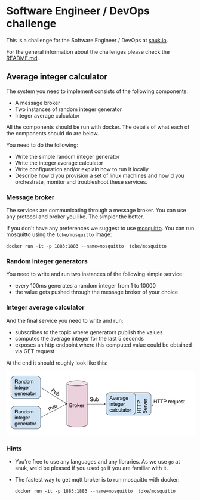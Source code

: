 # Software Engineer / DevOps challenge

This is a challenge for the Software Engineer / DevOps at [snuk.io](http://snuk.io).

For the general information about the challenges please check the [README.md](/README.md).


## Average integer calculator

The system you need to implement consists of the following components:

- A message broker
- Two instances of random integer generator
- Integer average calculator

All the components should be run with docker. The details of what each of the components should do are below.

You need to do the following:

- Write the simple random integer generator
- Write the integer average calculator
- Write configuration and/or explain how to run it locally
- Describe how'd you provision a set of linux machines and how'd you orchestrate, monitor and troubleshoot these services.


### Message broker

The services are communicating through a message broker. You can use any protocol and broker you like. The simpler the better.

If you don't have any preferences we suggest to use [mosquitto](https://mosquitto.org/). You can run mosquitto using the `toke/mosquitto` image:
```
docker run -it -p 1883:1883 --name=mosquitto  toke/mosquitto
```

### Random integer generators

You need to write and run two instances of the following simple service:

- every 100ms generates a random integer from 1 to 10000
- the value gets pushed through the message broker of your choice


### Integer average calculator

And the final service you need to write and run:

- subscribes to the topic where generators publish the values
- computes the average integer for the last 5 seconds
- exposes an http endpoint where this computed value could be obtained via GET request

At the end it should roughly look like this:

![Image of services](devops-challenge.png)


### Hints

- You're free to use any languages and any libraries. As we use `go` at snuk, we'd be pleased if you used `go` if you are familiar with it.

- The fastest way to get mqtt broker is to run mosquitto with docker:
    ```
    docker run -it -p 1883:1883 --name=mosquitto  toke/mosquitto
    ```
